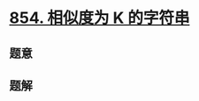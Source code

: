#  [854. 相似度为 K 的字符串](https://leetcode.cn/problems/k-similar-strings/)

## 题意



## 题解



```c++

```



```python3

```

